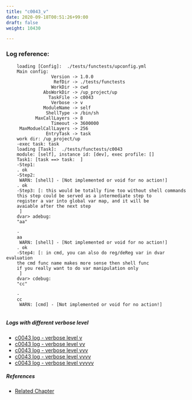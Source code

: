 ```yaml
---
title: "c0043_v"
date: 2020-09-18T00:51:26+99:00
draft: false
weight: 10430

---
```


### Log reference: <no value>

```
    loading [Config]:  ./tests/functests/upconfig.yml
    Main config:
                 Version -> 1.0.0
                  RefDir -> ./tests/functests
                 WorkDir -> cwd
              AbsWorkDir -> /up_project/up
                TaskFile -> c0043
                 Verbose -> v
              ModuleName -> self
               ShellType -> /bin/sh
           MaxCallLayers -> 8
                 Timeout -> 3600000
     MaxModuelCallLayers -> 256
               EntryTask -> task
    work dir: /up_project/up
    -exec task: task
    loading [Task]:  ./tests/functests/c0043
    module: [self], instance id: [dev], exec profile: []
    Task1: [task ==> task:  ]
    -Step1:
    . ok
    -Step2:
     WARN: [shell] - [Not implemented or void for no action!]
    . ok
    -Step3: [: this would be totally fine too without shell commands
    this step could be served as a intermediate step to
    register a var into global var map, and it will be
    avaiable after the next step
     ]
    dvar> adebug:
    "aa"
    
    -
    aa
     WARN: [shell] - [Not implemented or void for no action!]
    . ok
    -Step4: [: in cmd, you can also do reg/deReg var in dvar evaluation
    the cmd func name makes more sense then shell func
    if you really want to do var manipulation only
     ]
    dvar> cdebug:
    "cc"
    
    -
    cc
     WARN: [cmd] - [Not implemented or void for no action!]
    
```

##### Logs with different verbose level
* [c0043 log - verbose level v](../../logs/c0043_v)
* [c0043 log - verbose level vv](../../logs/c0043_vv)
* [c0043 log - verbose level vvv](../../logs/c0043_vvv)
* [c0043 log - verbose level vvvv](../../logs/c0043_vvvv)
* [c0043 log - verbose level vvvvv](../../logs/c0043_vvvvv)

##### References
* [Related Chapter](../../design-patterns/c0043)
